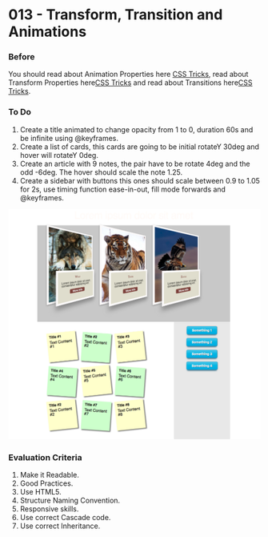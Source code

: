 # 013 - Transform, Transition and Animations

### Before 
You should read about Animation Properties here [CSS Tricks][1], read about Transform Properties here[CSS Tricks][2] and read about Transitions here[CSS Tricks][3].

### To Do

1. Create a title animated to change opacity from 1 to 0, duration 60s and be infinite using @keyframes.
2. Create a list of cards, this cards are going to be initial rotateY 30deg and hover will rotateY 0deg.
3. Create an article with 9 notes, the pair have to be rotate 4deg and the odd -6deg. The hover should scale the note 1.25.
4. Create a sidebar with buttons this ones should scale between 0.9 to 1.05 for 2s, use timing function ease-in-out, fill mode forwards and @keyframes.

![alt text](solved/Photo-Example.jpg)

### Evaluation Criteria

1. Make it Readable.
2. Good Practices.
3. Use HTML5.
4. Structure Naming Convention.
5. Responsive skills.
6. Use correct Cascade code.
7. Use correct Inheritance.


 [1]: https://css-tricks.com/almanac/properties/a/animation/
 [2]: https://css-tricks.com/almanac/properties/t/transform/
 [3]: https://css-tricks.com/using-multi-step-animations-transitions/
